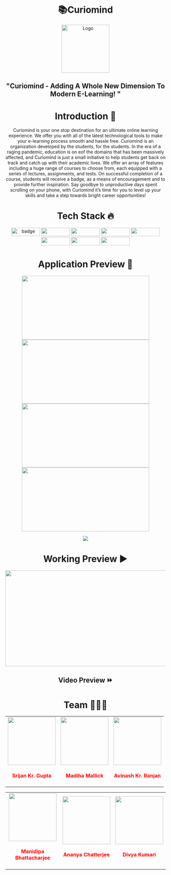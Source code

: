 <h1 align=center>📚Curiomind </h1>

<p align="center">
  <a href="https://github.com/curiomind-e-learning">
    <img src="https://user-images.githubusercontent.com/66238394/150757460-8ae92cc8-114f-4209-9a64-de32df3dbda0.svg" alt="Logo" height="150px" width="150px">
  </a>

<h2 align=center> "Curiomind - Adding A Whole New Dimension To Modern E-Learning!  "  
<h1 align=center> Introduction 🚩 </h1>

  <p align="center">
   Curiomind is your one stop destination for an ultimate online learning experience. We offer you with all of the latest technological tools to make your e-learning process smooth and hassle free. Curiomind is an organization developed by the students, for the students. In the era of a raging pandemic, education is on eof the domains that has been massively affected, and Curiomind is just a small initiative to help students get back on track and catch up with their academic lives. We offer an array of features including a huge range of courses to choose from, each equipped with a series of lectures, assignments, and tests. On successful completion of a course, students will receive a badge, as a means of encouragement and to provide further inspiration. Say goodbye to unproductive days spent scrolling on your phone, with Curiomind it’s time for you to level up your skills and take a step towards bright career opportunities!

    
<h1 align=center> Tech Stack 🔥 </h1>  
  <p align="center">
  <img src="https://badges.aleen42.com/src/react.svg" alt="badge" height="26px" width="90px"/>  <img src="https://badges.aleen42.com/src/node.svg" height="26px" width="90px" /> <img src="https://badges.aleen42.com/src/tailwindcss.svg" height="26px" width="90px"/> <img src="https://img.shields.io/badge/Figma-F24E1E?style=for-the-badge&logo=figma&logoColor=white" height="26px" width="90px" /> <img src="https://img.shields.io/badge/MongoDB-4EA94B?style=for-the-badge&logo=mongodb&logoColor=white" height="26px" width="90px"/> <img src="https://img.shields.io/badge/Express.js-000000?style=for-the-badge&logo=express&logoColor=white" height="26px" width="90px"/> <img src="https://img.shields.io/badge/firebase-ffca28?style=for-the-badge&logo=firebase&logoColor=black" height="26px" width="90px"/>   <img src="https://badges.aleen42.com/src/github.svg" height="26px" width="90px"/>
    
<h1 align=center> Application Preview 👀 </h1> 
  <p align="center">
    <img src="https://user-images.githubusercontent.com/70858557/150777300-2f78830a-5976-4d46-8c3c-dea1fbbdfe0a.PNG" height="200px" width="400px" > <img src="https://user-images.githubusercontent.com/70858557/150777322-9a944e77-60cc-4a1b-996a-7ce1cd13990f.PNG" height="200px" width="400px" >  <img src="https://user-images.githubusercontent.com/70858557/150777343-6d506126-897d-4c22-bf9a-6da2404ddfa2.PNG" height="200px" width="400px" >  <img src="https://user-images.githubusercontent.com/70858557/150777375-2303aea7-de8d-494d-8d7b-ab5c343f5973.PNG" height="200px" width="400px" >
  
  <p align="center">
  <a href="https://curiomind.netlify.app/">
    <img src="https://forthebadge.com/images/badges/check-it-out.svg">
  </a>
    
<h1 align=center> Working Preview ▶ </h1>
  <p align="center">
    <img src="https://user-images.githubusercontent.com/70858557/150796926-14e08b9b-1be7-41a4-83ba-81847885f18c.gif" height="300px" width="600px">
  
   <h2 align="center"> Video Preview ⏩ 
  
</br>
 


<h1 align=center> Team 👨🏻‍💻 </h1>
<table>
<tr>	
<td align="center"><a href="https://github.com/geekymeeky"><img src="https://avatars.githubusercontent.com/u/66238394?v=4" width=150px height=150px /></a></br> <h4 style="color:red;">Srijan Kr. Gupta</h4></td>

<td align="center" ><a href="https://github.com/madihamallick"><img src="https://avatars.githubusercontent.com/u/70858557?v=4" width=150px height=150px /></a></br> <h4 style="color:red;">Madiha Mallick</h4>
</td>

<td align="center"><a href="https://github.com/avinashkranjan"><img src="https://avatars.githubusercontent.com/u/55796944?v=4" width=150px height=150px /></a></br> <h4 style="color:red;">Avinash Kr. Ranjan</h4>
</td>
</tr>
</table>

<table>
<tr>
<td align="center"><a href="https://github.com/Manidipaaa"><img src="https://avatars.githubusercontent.com/u/70858710?s=200&v=4" width=150px height=150px /></a></br> <h4 style="color:red;">Manidipa Bhattacharjee</h4>   
</td>

<td align="center"><a href="https://github.com/Ananya-012"><img src="https://avatars.githubusercontent.com/u/69920299?v=4" width=150px height=150px /></a></br> <h4 style="color:red;">Ananya Chatterjee</h4>   
</td>

<td align="center"><a href="https://github.com/DIVYA-KUMARI12"><img src="https://avatars.githubusercontent.com/u/70780478?v=4" width=150px height=150px /></a></br> <h4 style="color:red;">Divya Kumari</h4>   
</td>
</tr>
</table>
	 
